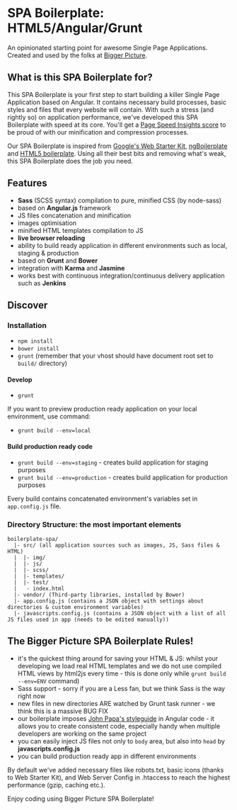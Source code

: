 # SPA Boilerplate: HTML5/Angular/Grunt
An opinionated starting point for awesome Single Page Applications. Created and used by the folks at [Bigger Picture](http://www.biggerpicture.agency).

## What is this SPA Boilerplate for?
This SPA Boilerplate is your first step to start building a killer Single Page Application based on Angular. It contains necessary build processes, basic styles and files that every website will contain.
With such a stress (and rightly so) on application performance, we've developed this SPA Boilerplate with speed at its core. You'll get a [Page Speed Insights score](https://developers.google.com/speed/pagespeed/insights/) to be proud of with our minification and compression processes.   

Our SPA Boilerplate is inspired from [Google's Web Starter Kit](https://developers.google.com/web/tools/starter-kit/), [ngBoilerplate](https://github.com/ngbp/ngbp) and [HTML5 boilerplate](https://html5boilerplate.com). Using all their best bits and removing what's weak, this SPA Boilerplate does the job you need.

## Features
* **Sass** (SCSS syntax) compilation to pure, minified CSS (by node-sass)
* based on **Angular.js** framework
* JS files concatenation and minification
* images optimisation
* minified HTML templates compilation to JS
* **live browser reloading**
* ability to build ready application in different environments such as local, staging & production
* based on **Grunt** and **Bower**
* integration with **Karma** and **Jasmine**
* works best with continuous integration/continuous delivery application such as **Jenkins**

## Discover

### Installation
* ```npm install```
* ```bower install```
* ```grunt``` (remember that your vhost should have document root set to ```build/``` directory)

#### Develop
* ```grunt```

If you want to preview production ready application on your local environment, use command:
* ```grunt build --env=local```

#### Build production ready code
* ```grunt build --env=staging``` - creates build application for staging purposes
* ```grunt build --env=production``` - creates build application for production purposes

Every build contains concatenated environment's variables set in ```app.config.js``` file.

### Directory Structure: the most important elements

```
boilerplate-spa/
  |- src/ (all application sources such as images, JS, Sass files & HTML)
  |  |- img/
  |  |- js/
  |  |- scss/
  |  |- templates/
  |  |- test/
  |   - index.html
  |- vendor/ (Third-party libraries, installed by Bower)
  |- app.config.js (contains a JSON object with settings about directories & custom environment variables)
  |- javascripts.config.js (contains a JSON object with a list of all JS files used in app (needs to be edited manually))
```

## The Bigger Picture SPA Boilerplate Rules!
* it's the quickest thing around for saving your HTML & JS: whilst your developing we load real HTML templates and we do not use compiled HTML views by html2js every time - this is done only while ```grunt build --env=ENV``` command)
* Sass support - sorry if you are a Less fan, but we think Sass is the way right now
* new files in new directories ARE watched by Grunt task runner - we think this is a massive BUG FIX
* our boilerplate imposes [John Papa's styleguide](https://github.com/johnpapa/angular-styleguide) in Angular code - it allows you to create consistent code, especially handy when multiple developers are working on the same project
* you can easily inject JS files not only to ```body``` area, but also into ```head``` by **javascripts.config.js**
* you can build production ready app in different environments

By default we've added necessary files like robots.txt, basic icons (thanks to Web Starter Kit), and Web Server Config in .htaccess to reach the highest performance (gzip, caching etc.).

Enjoy coding using Bigger Picture SPA Boilerplate!
